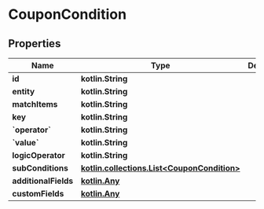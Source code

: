 
# CouponCondition

## Properties
| Name | Type | Description | Notes |
| ------------ | ------------- | ------------- | ------------- |
| **id** | **kotlin.String** |  |  [optional] |
| **entity** | **kotlin.String** |  |  [optional] |
| **matchItems** | **kotlin.String** |  |  [optional] |
| **key** | **kotlin.String** |  |  [optional] |
| **&#x60;operator&#x60;** | **kotlin.String** |  |  [optional] |
| **&#x60;value&#x60;** | **kotlin.String** |  |  [optional] |
| **logicOperator** | **kotlin.String** |  |  [optional] |
| **subConditions** | [**kotlin.collections.List&lt;CouponCondition&gt;**](CouponCondition.md) |  |  [optional] |
| **additionalFields** | [**kotlin.Any**](.md) |  |  [optional] |
| **customFields** | [**kotlin.Any**](.md) |  |  [optional] |



